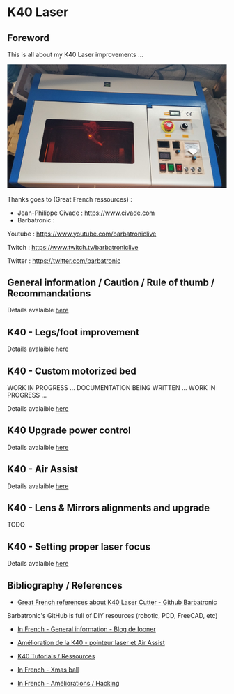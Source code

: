 # K40 Laser

## Foreword

This is all about my K40 Laser improvements ...

![alt text](using-k40-general-info/images/IMG_20210313_115617.jpg)

Thanks goes to (Great French ressources) :

* Jean-Philippe Civade : <https://www.civade.com>
* Barbatronic : 

Youtube : <https://www.youtube.com/barbatroniclive>

Twitch : <https://www.twitch.tv/barbatroniclive>

Twitter : <https://twitter.com/barbatronic>

## General information / Caution / Rule of thumb / Recommandations

Details avalaible [here](using-k40-general-info/using-k40-laser-cutter.md)

## K40 - Legs/foot improvement

Details avalaible [here](custom-foot/foot-improvements.md)

## K40 - Custom motorized bed

WORK IN PROGRESS ... DOCUMENTATION BEING WRITTEN ... WORK IN PROGRESS ... 

Details avalaible [here](motorized-bed/motorized-bed-upgrade.md)

## K40 Upgrade power control

Details avalaible [here](control-panel/control-panel-upgrade.md)

## K40 - Air Assist

Details avalaible [here](air-assist/air-assist.md)

## K40 - Lens & Mirrors alignments and upgrade

TODO

## K40 - Setting proper laser focus

Details avalaible [here](laser-focus/setting-laser-focus.md)

## Bibliography / References

* [Great French references about K40 Laser Cutter - Github Barbatronic](https://github.com/nadarbreicq/Barbatronic/tree/master/laser%20k40)

Barbatronic's GitHub is full of DIY resources (robotic, PCD, FreeCAD, etc)

* [In French - General information - Blog de Iooner](https://iooner.io/k40-laser/)

* [Amélioration de la K40 - pointeur laser et Air Assist](https://www.youtube.com/watch?v=AwNY7BHcYXY)

* [K40 Tutorials / Ressources](https://k40.se/)

* [In French - Xmas ball](https://www.youtube.com/watch?v=sS2zOudljEQ)

* [In French - Améliorations / Hacking](https://www.civade.com/post/2020/08/23/D%C3%A9coupe-laser-CO2-K40-Am%C3%A9liorations-/-hacking-de-la-machine)
